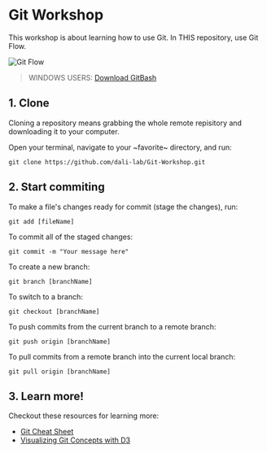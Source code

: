 # Git Workshop

This workshop is about learning how to use Git. In THIS repository, use Git Flow.

![Git Flow](https://b.kisscc0.com/20180815/saq/kisscc0-github-branching-workflow-diagram-1492474981-svg-5b74286bb0f1a7.6096632915343391797248.png)

> WINDOWS USERS: [Download GitBash](https://gitforwindows.org)

## 1. Clone
Cloning a repository means grabbing the whole remote repisitory and downloading it to your computer.

Open your terminal, navigate to your ~favorite~ directory, and run:
```
git clone https://github.com/dali-lab/Git-Workshop.git
```

## 2. Start commiting
To make a file's changes ready for commit (stage the changes), run:
```
git add [fileName]
```

To commit all of the staged changes:
```
git commit -m "Your message here"
```

To create a new branch:
```
git branch [branchName]
```

To switch to a branch:
```
git checkout [branchName]
```

To push commits from the current branch to a remote branch:
```
git push origin [branchName]
```

To pull commits from a remote branch into the current local branch:
```
git pull origin [branchName]
```

## 3. Learn more!
Checkout these resources for learning more:
- [Git Cheat Sheet](https://www.git-tower.com/blog/git-cheat-sheet/)
- [Visualizing Git Concepts with D3](https://onlywei.github.io/explain-git-with-d3)
